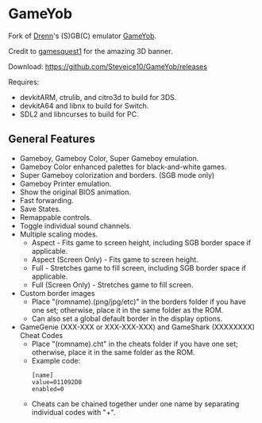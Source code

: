 # GameYob

Fork of [Drenn](https://github.com/Drenn1/)'s (S)GB(C) emulator [GameYob](https://github.com/Drenn1/GameYob/).

Credit to [gamesquest1](http://gbatemp.net/members/gamesquest1.335456/) for the amazing 3D banner.

Download: https://github.com/Steveice10/GameYob/releases

Requires:
* devkitARM, ctrulib, and citro3d to build for 3DS.
* devkitA64 and libnx to build for Switch.
* SDL2 and libncurses to build for PC.

## General Features
* Gameboy, Gameboy Color, Super Gameboy emulation.
* Gameboy Color enhanced palettes for black-and-white games.
* Super Gameboy colorization and borders. (SGB mode only)
* Gameboy Printer emulation.
* Show the original BIOS animation.
* Fast forwarding.
* Save States.
* Remappable controls.
* Toggle individual sound channels.
* Multiple scaling modes.
  * Aspect - Fits game to screen height, including SGB border space if applicable.
  * Aspect (Screen Only) - Fits game to screen height.
  * Full - Stretches game to fill screen, including SGB border space if applicable.
  * Full (Screen Only) - Stretches game to fill screen.
* Custom border images
  * Place "(romname).(png/jpg/etc)" in the borders folder if you have one set; otherwise, place it in the same folder as the ROM.
  * Can also set a global default border in the display options.
* GameGenie (XXX-XXX or XXX-XXX-XXX) and GameShark (XXXXXXXX) Cheat Codes
  * Place "(romname).cht" in the cheats folder if you have one set; otherwise, place it in the same folder as the ROM.
  * Example code:
    ```
    [name]
    value=011092D0
    enabled=0
    ```
  * Cheats can be chained together under one name by separating individual codes with "+".
